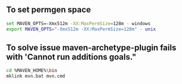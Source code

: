 ## To set permgen space

```sh
set MAVEN_OPTS=-Xmx512m -XX:MaxPermSize=128m - windows
export MAVEN_OPTS="-Xmx512m -XX:MaxPermSize=128m" - unix
```

## To solve issue maven-archetype-plugin fails with 'Cannot run additions goals." 

```sh
cd %MAVEN_HOME%\bin
mklink mvn.bat mvn.cmd
```

